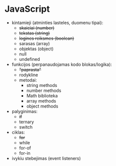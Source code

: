 # JavaScript

-   kintamieji (atminties lasteles, duomenu tipai):
    -   ~~skaiciai (number)~~
    -   ~~tekstas (string)~~
    -   ~~logines reiksmes (boolean)~~
    -   sarasas (array)
    -   objektas (object)
    -   null
    -   undefined
-   funkcijos (perpanaudojamas kodo blokas/logika):
    -   ~~"paprasta"~~
    -   rodykline
    -   metodai:
        -   string methods
        -   number methods
        -   Math biblioteka
        -   array methods
        -   object methods
-   palyginimas:
    -   ~~if~~
    -   ternary
    -   switch
-   ciklas:
    -   ~~for~~
    -   while
    -   for-of
    -   for-in
-   ivykiu stebejimas (event listeners)
